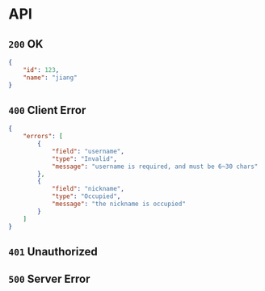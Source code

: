 # API


## `200` OK
``` json
{
    "id": 123,
    "name": "jiang"
}
```
## `400` Client Error
``` json
{
    "errors": [
        {
            "field": "username",
            "type": "Invalid",
            "message": "username is required, and must be 6~30 chars"
        },
        {
            "field": "nickname",
            "type": "Occupied",
            "message": "the nickname is occupied"
        }
    ]
}
```
## `401` Unauthorized
## `500` Server Error

